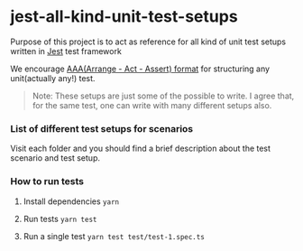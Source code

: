 # jest-all-kind-unit-test-setups

Purpose of this project is to act as reference for all kind of unit test setups written in [Jest](https://jestjs.io/) test framework

We encourage [AAA(Arrange - Act - Assert) format](http://wiki.c2.com/?ArrangeActAssert) for structuring any unit(actually any!) test.

> Note: These setups are just some of the possible to write. I agree that, for the same test, one can write with many different setups also.

### List of different test setups for scenarios

Visit each folder and you should find a brief description about the test scenario and test setup.


### How to run tests

1. Install dependencies
``` yarn ```

2. Run tests
``` yarn test ```

3. Run a single test
``` yarn test test/test-1.spec.ts ```